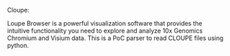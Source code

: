 Cloupe: 

Loupe Browser is a powerful visualization software that provides the intuitive functionality you need to explore and analyze 10x Genomics Chromium and Visium data. This is a PoC parser to read CLOUPE files using python.